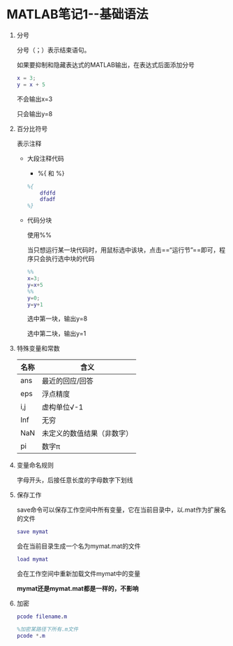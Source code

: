 # MATLAB笔记1--基础语法

1. 分号

   分号（；）表示结束语句。

   如果要抑制和隐藏表达式的MATLAB输出，在表达式后面添加分号

   ```matlab
   x = 3;
   y = x + 5
   ```

   不会输出x=3

   只会输出y=8

2. 百分比符号

   表示注释

   + 大段注释代码

     + %{    和   %}

     ```matlab
     %{
         dfdfd
         dfadf
     %}
     ```

   + 代码分块

     使用%%

     当只想运行某一块代码时，用鼠标选中该块，点击==“运行节”==即可，程序只会执行选中块的代码

     ```matlab
     %%
     x=3;
     y=x+5
     %%
     y=0;
     y=y+1
     ```

     选中第一块，输出y=8

     选中第二块，输出y=1

3. 特殊变量和常数

   | 名称 | 含义                       |
   | ---- | -------------------------- |
   | ans  | 最近的回应/回答            |
   | eps  | 浮点精度                   |
   | i,j  | 虚构单位√-1                |
   | Inf  | 无穷                       |
   | NaN  | 未定义的数值结果（非数字） |
   | pi   | 数字π                      |

4. 变量命名规则

   字母开头，后接任意长度的字母数字下划线

5. 保存工作

   save命令可以保存工作空间中所有变量，它在当前目录中，以.mat作为扩展名的文件

   ```matlab
   save mymat
   ```

   会在当前目录生成一个名为mymat.mat的文件

   ```matlab
   load mymat
   ```

   会在工作空间中重新加载文件mymat中的变量

   **mymat还是mymat.mat都是一样的，不影响**

6. 加密

   ```matlab
   pcode filename.m
   ```

   ```matlab
   %加密某路径下所有.m文件
   pcode *.m
   ```

   